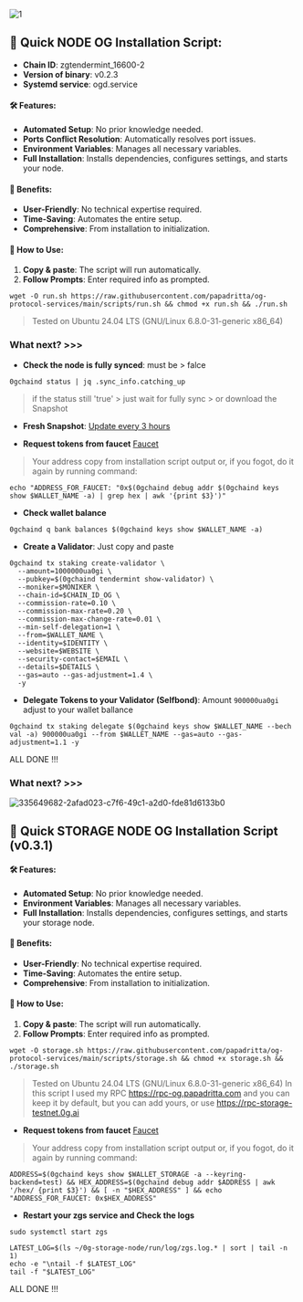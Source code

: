 ![1](https://github.com/papadritta/og-protocol-services/assets/90826754/44003484-ed9a-4e48-a598-bfe258366c35)
## 🚀 Quick NODE OG Installation Script:
- **Chain ID**: zgtendermint_16600-2
- **Version of binary**: v0.2.3
- **Systemd service**: ogd.service

#### 🛠️ Features:
- **Automated Setup**: No prior knowledge needed.
- **Ports Conflict Resolution**: Automatically resolves port issues.
- **Environment Variables**: Manages all necessary variables.
- **Full Installation**: Installs dependencies, configures settings, and starts your node.

#### 🌟 Benefits:
- **User-Friendly**: No technical expertise required.
- **Time-Saving**: Automates the entire setup.
- **Comprehensive**: From installation to initialization.

#### 📝 How to Use:
1. **Copy & paste**: The script will run automatically.
2. **Follow Prompts**: Enter required info as prompted.

```
wget -O run.sh https://raw.githubusercontent.com/papadritta/og-protocol-services/main/scripts/run.sh && chmod +x run.sh && ./run.sh
```
>Tested on Ubuntu 24.04 LTS (GNU/Linux 6.8.0-31-generic x86_64)

### What next? >>>

- **Check the node is fully synced**: must be > falce
```
0gchaind status | jq .sync_info.catching_up
```
>if the status still 'true' > just wait for fully sync > or download the Snapshot 

- **Fresh Snapshot**: [Update every 3 hours](box/Snapshot.md)

- **Request tokens from faucet** [Faucet](https://faucet.0g.ai)
>Your address copy from installation script output or, if you fogot, do it again by running command:
```
echo "ADDRESS_FOR_FAUCET: "0x$(0gchaind debug addr $(0gchaind keys show $WALLET_NAME -a) | grep hex | awk '{print $3}')"
```
- **Check wallet balance**
```
0gchaind q bank balances $(0gchaind keys show $WALLET_NAME -a) 
```
- **Create a Validator**: Just copy and paste 
```
0gchaind tx staking create-validator \
  --amount=1000000ua0gi \
  --pubkey=$(0gchaind tendermint show-validator) \
  --moniker=$MONIKER \
  --chain-id=$CHAIN_ID_OG \
  --commission-rate=0.10 \
  --commission-max-rate=0.20 \
  --commission-max-change-rate=0.01 \
  --min-self-delegation=1 \
  --from=$WALLET_NAME \
  --identity=$IDENTITY \
  --website=$WEBSITE \
  --security-contact=$EMAIL \
  --details=$DETAILS \
  --gas=auto --gas-adjustment=1.4 \
  -y
```
- **Delegate Tokens to your Validator (Selfbond)**: Amount `900000ua0gi` adjust to your wallet ballance
```
0gchaind tx staking delegate $(0gchaind keys show $WALLET_NAME --bech val -a) 900000ua0gi --from $WALLET_NAME --gas=auto --gas-adjustment=1.1 -y
```

ALL DONE !!!

### What next? >>>
![335649682-2afad023-c7f6-49c1-a2d0-fde81d6133b0](https://github.com/papadritta/og-protocol-services/assets/90826754/2149ee59-7b31-4896-adb1-175013b0b4a1)
## 🚀 Quick STORAGE NODE OG Installation Script (v0.3.1)

#### 🛠️ Features:
- **Automated Setup**: No prior knowledge needed.
- **Environment Variables**: Manages all necessary variables.
- **Full Installation**: Installs dependencies, configures settings, and starts your storage node.

#### 🌟 Benefits:
- **User-Friendly**: No technical expertise required.
- **Time-Saving**: Automates the entire setup.
- **Comprehensive**: From installation to initialization.

#### 📝 How to Use:
1. **Copy & paste**: The script will run automatically.
2. **Follow Prompts**: Enter required info as prompted.

```
wget -O storage.sh https://raw.githubusercontent.com/papadritta/og-protocol-services/main/scripts/storage.sh && chmod +x storage.sh && ./storage.sh
```
>Tested on Ubuntu 24.04 LTS (GNU/Linux 6.8.0-31-generic x86_64)
>In this script I used my RPC https://rpc-og.papadritta.com and you can keep it by default, but you can add yours, or use https://rpc-storage-testnet.0g.ai

- **Request tokens from faucet** [Faucet](https://faucet.0g.ai)
>Your address copy from installation script output or, if you fogot, do it again by running command:
```
ADDRESS=$(0gchaind keys show $WALLET_STORAGE -a --keyring-backend=test) && HEX_ADDRESS=$(0gchaind debug addr $ADDRESS | awk '/hex/ {print $3}') && [ -n "$HEX_ADDRESS" ] && echo "ADDRESS_FOR_FAUCET: 0x$HEX_ADDRESS"
```
- **Restart your zgs service and Check the logs**
```
sudo systemctl start zgs
```
```
LATEST_LOG=$(ls ~/0g-storage-node/run/log/zgs.log.* | sort | tail -n 1)
echo -e "\ntail -f $LATEST_LOG"
tail -f "$LATEST_LOG"
```
ALL DONE !!!